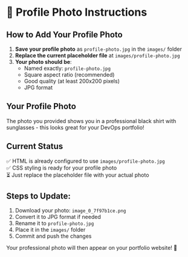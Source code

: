 # 📸 Profile Photo Instructions

## How to Add Your Profile Photo

1. **Save your profile photo** as `profile-photo.jpg` in the `images/` folder
2. **Replace the current placeholder file** at `images/profile-photo.jpg`
3. **Your photo should be**:
   - Named exactly: `profile-photo.jpg`
   - Square aspect ratio (recommended)
   - Good quality (at least 200x200 pixels)
   - JPG format

## Your Profile Photo
The photo you provided shows you in a professional black shirt with sunglasses - this looks great for your DevOps portfolio!

## Current Status
✅ HTML is already configured to use `images/profile-photo.jpg`  
✅ CSS styling is ready for your profile photo  
⏳ Just replace the placeholder file with your actual photo  

## Steps to Update:
1. Download your photo: `image_0_7f97b1ce.png`
2. Convert it to JPG format if needed
3. Rename it to `profile-photo.jpg`
4. Place it in the `images/` folder
5. Commit and push the changes

Your professional photo will then appear on your portfolio website! 🚀

